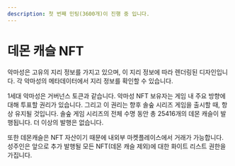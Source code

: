 ```yaml
---
description: 첫 번째 민팅(3600개)이 진행 중 입니다.
---
```


# 데몬 캐슬 NFT

악마성은 고유의 지리 정보를 가지고 있으며, 이 지리 정보에 따라 렌더링된 디자인입니다. 각 악마성의 메타데이터에서 지리 정보를 확인할 수 있습니다.

1세대 악마성은 거버넌스 토큰과 같습니다. 악마성 NFT 보유자는 게임 내 주요 방향에 대해 투표할 권리가 있습니다. 그리고 이 권리는 향후 솔숲 시리즈 게임을 출시할 때, 항상 유지될 것입니다. 솔숲 게임 시리즈의 전체 수명 동안 총 25416개의 데몬 캐슬이 발행됩니다. 더 이상의 발행은 없습니다.

또한 데몬캐슬은 NFT 자산이기 때문에 내외부 마켓플레이스에서 거래가 가능합니다. 성주인은 앞으로 추가 발행될 모든 NFT(데몬 캐슬 제외)에 대한 화이트 리스트  권한을 가집니다.
